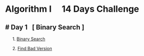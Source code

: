# Algorithm I  &nbsp; &nbsp;  14 Days Challenge

## # Day 1       &nbsp; [ Binary Search ]
&nbsp; &nbsp; &nbsp; 1. [ Binary Search ](https://leetcode.com/problems/binary-search/)


&nbsp; &nbsp; &nbsp; 2. [ Find Bad Version ](https://leetcode.com/problems/first-bad-version/)
